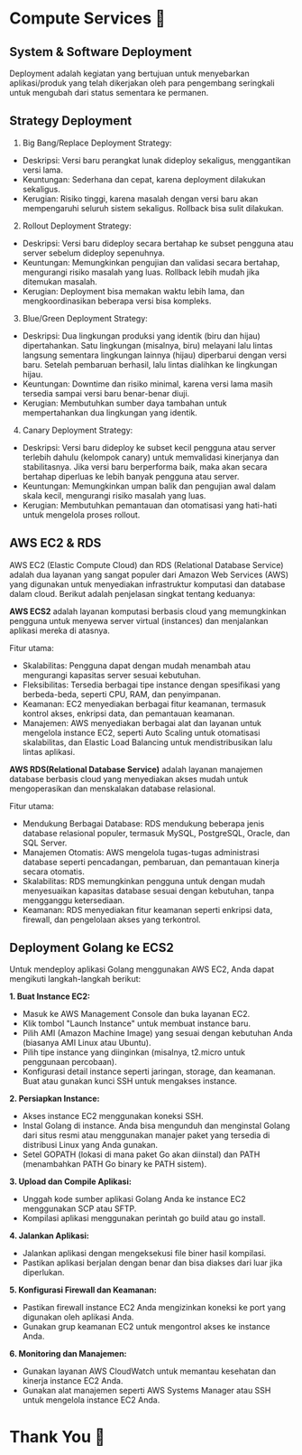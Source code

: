 # Compute Services :rocket:

## System & Software Deployment

Deployment adalah kegiatan yang bertujuan untuk menyebarkan aplikasi/produk yang telah dikerjakan oleh para pengembang seringkali untuk mengubah dari status sementara ke permanen.

## Strategy Deployment

1. Big Bang/Replace Deployment Strategy:

- Deskripsi: Versi baru perangkat lunak dideploy sekaligus, menggantikan versi lama.
- Keuntungan: Sederhana dan cepat, karena deployment dilakukan sekaligus.
- Kerugian: Risiko tinggi, karena masalah dengan versi baru akan mempengaruhi seluruh sistem sekaligus. Rollback bisa sulit dilakukan.

2. Rollout Deployment Strategy:

- Deskripsi: Versi baru dideploy secara bertahap ke subset pengguna atau server sebelum dideploy sepenuhnya.
- Keuntungan: Memungkinkan pengujian dan validasi secara bertahap, mengurangi risiko masalah yang luas. Rollback lebih mudah jika ditemukan masalah.
- Kerugian: Deployment bisa memakan waktu lebih lama, dan mengkoordinasikan beberapa versi bisa kompleks.

3. Blue/Green Deployment Strategy:

- Deskripsi: Dua lingkungan produksi yang identik (biru dan hijau) dipertahankan. Satu lingkungan (misalnya, biru) melayani lalu lintas langsung sementara lingkungan lainnya (hijau) diperbarui dengan versi baru. Setelah pembaruan berhasil, lalu lintas dialihkan ke lingkungan hijau.
- Keuntungan: Downtime dan risiko minimal, karena versi lama masih tersedia sampai versi baru benar-benar diuji.
- Kerugian: Membutuhkan sumber daya tambahan untuk mempertahankan dua lingkungan yang identik.

4. Canary Deployment Strategy:

- Deskripsi: Versi baru dideploy ke subset kecil pengguna atau server terlebih dahulu (kelompok canary) untuk memvalidasi kinerjanya dan stabilitasnya. Jika versi baru berperforma baik, maka akan secara bertahap diperluas ke lebih banyak pengguna atau server.
- Keuntungan: Memungkinkan umpan balik dan pengujian awal dalam skala kecil, mengurangi risiko masalah yang luas.
- Kerugian: Membutuhkan pemantauan dan otomatisasi yang hati-hati untuk mengelola proses rollout.

## AWS EC2 & RDS

AWS EC2 (Elastic Compute Cloud) dan RDS (Relational Database Service) adalah dua layanan yang sangat populer dari Amazon Web Services (AWS) yang digunakan untuk menyediakan infrastruktur komputasi dan database dalam cloud. Berikut adalah penjelasan singkat tentang keduanya:

**AWS ECS2** adalah layanan komputasi berbasis cloud yang memungkinkan pengguna untuk menyewa server virtual (instances) dan menjalankan aplikasi mereka di atasnya.

Fitur utama:

- Skalabilitas: Pengguna dapat dengan mudah menambah atau mengurangi kapasitas server sesuai kebutuhan.
- Fleksibilitas: Tersedia berbagai tipe instance dengan spesifikasi yang berbeda-beda, seperti CPU, RAM, dan penyimpanan.
- Keamanan: EC2 menyediakan berbagai fitur keamanan, termasuk kontrol akses, enkripsi data, dan pemantauan keamanan.
- Manajemen: AWS menyediakan berbagai alat dan layanan untuk mengelola instance EC2, seperti Auto Scaling untuk otomatisasi skalabilitas, dan Elastic Load Balancing untuk mendistribusikan lalu lintas aplikasi.

**AWS RDS(Relational Database Service)** adalah layanan manajemen database berbasis cloud yang menyediakan akses mudah untuk mengoperasikan dan menskalakan database relasional.

Fitur utama:

- Mendukung Berbagai Database: RDS mendukung beberapa jenis database relasional populer, termasuk MySQL, PostgreSQL, Oracle, dan SQL Server.
- Manajemen Otomatis: AWS mengelola tugas-tugas administrasi database seperti pencadangan, pembaruan, dan pemantauan kinerja secara otomatis.
- Skalabilitas: RDS memungkinkan pengguna untuk dengan mudah menyesuaikan kapasitas database sesuai dengan kebutuhan, tanpa mengganggu ketersediaan.
- Keamanan: RDS menyediakan fitur keamanan seperti enkripsi data, firewall, dan pengelolaan akses yang terkontrol.

## Deployment Golang ke ECS2

Untuk mendeploy aplikasi Golang menggunakan AWS EC2, Anda dapat mengikuti langkah-langkah berikut:

**1. Buat Instance EC2:**

- Masuk ke AWS Management Console dan buka layanan EC2.
- Klik tombol "Launch Instance" untuk membuat instance baru.
- Pilih AMI (Amazon Machine Image) yang sesuai dengan kebutuhan Anda (biasanya AMI Linux atau Ubuntu).
- Pilih tipe instance yang diinginkan (misalnya, t2.micro untuk penggunaan percobaan).
- Konfigurasi detail instance seperti jaringan, storage, dan keamanan.
  Buat atau gunakan kunci SSH untuk mengakses instance.

**2. Persiapkan Instance:**

- Akses instance EC2 menggunakan koneksi SSH.
- Instal Golang di instance. Anda bisa mengunduh dan menginstal Golang dari situs resmi atau menggunakan manajer paket yang tersedia di distribusi Linux yang Anda gunakan.
- Setel GOPATH (lokasi di mana paket Go akan diinstal) dan PATH (menambahkan PATH Go binary ke PATH sistem).

**3. Upload dan Compile Aplikasi:**

- Unggah kode sumber aplikasi Golang Anda ke instance EC2 menggunakan SCP atau SFTP.
- Kompilasi aplikasi menggunakan perintah go build atau go install.

**4. Jalankan Aplikasi:**

- Jalankan aplikasi dengan mengeksekusi file biner hasil kompilasi.
- Pastikan aplikasi berjalan dengan benar dan bisa diakses dari luar jika diperlukan.

**5. Konfigurasi Firewall dan Keamanan:**

- Pastikan firewall instance EC2 Anda mengizinkan koneksi ke port yang digunakan oleh aplikasi Anda.
- Gunakan grup keamanan EC2 untuk mengontrol akses ke instance Anda.

**6. Monitoring dan Manajemen:**

- Gunakan layanan AWS CloudWatch untuk memantau kesehatan dan kinerja instance EC2 Anda.
- Gunakan alat manajemen seperti AWS Systems Manager atau SSH untuk mengelola instance EC2 Anda.

# Thank You :star2:
